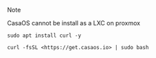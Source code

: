 > [!note]
> CasaOS cannot be install as a LXC on proxmox

```shell
sudo apt install curl -y
```

```shell
curl -fsSL <https://get.casaos.io> | sudo bash
```

